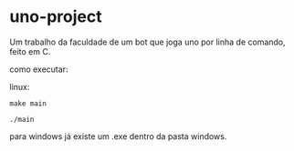 # uno-project
Um trabalho da faculdade de um bot que joga uno por linha de comando, feito em C.

como executar:

linux:

  ```make main```

  ```./main```

para windows já existe um .exe dentro da pasta windows.
